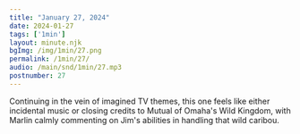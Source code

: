 ```yaml
---
title: "January 27, 2024"
date: 2024-01-27
tags: ['1min']
layout: minute.njk
bgImg: /img/1min/27.png
permalink: /1min/27/
audio: /main/snd/1min/27.mp3
postnumber: 27
---
```



Continuing in the vein of imagined TV themes, this one feels like either incidental music or closing credits to Mutual of Omaha's Wild Kingdom, with Marlin calmly commenting on Jim's abilities in handling that wild caribou.




